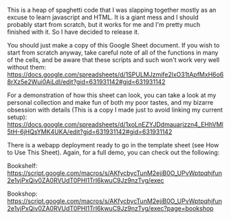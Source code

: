 This is a heap of spaghetti code that I was slapping together mostly as an excuse to learn javascript and HTML. It is a giant mess and I should probably start from scratch, but it works for me and I'm pretty much finished with it. So I have decided to release it.

You should just make a copy of this Google Sheet document. If you wish to start from scratch anyway, take careful note of all of the functions in many of the cells, and be aware that these scripts and such won't work very well without them:
https://docs.google.com/spreadsheets/d/1SPULMJzmife2lxO31tApfMxH6o68rXz5e2Wui0AiLdI/edit?gid=631931142#gid=631931142

For a demonstration of how this sheet can look, you can take a look at my personal collection and make fun of both my poor tastes, and my bizarre obsession with details (This is a copy I made just to avoid linking my current setup):
https://docs.google.com/spreadsheets/d/1xoLnEZYJDdmauarjzzn4_EHhVMl5tH-6jHQsYMK4UKA/edit?gid=631931142#gid=631931142

There is a webapp deployment ready to go in the template sheet (see How to Use This Sheet). Again, for a full demo, you can check out the following:

Bookshelf:
https://script.google.com/macros/s/AKfycbycTunM2ejiB0O_UPvWptpqhjfun2e1vjPxQiv0ZA0RVUdT0PHI1TrI6kwuC9Jz9nzTvg/exec

Bookshop:
https://script.google.com/macros/s/AKfycbycTunM2ejiB0O_UPvWptpqhjfun2e1vjPxQiv0ZA0RVUdT0PHI1TrI6kwuC9Jz9nzTvg/exec?page=bookshop
